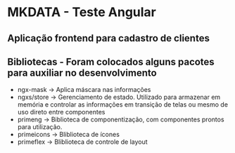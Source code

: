 # MKDATA - Teste Angular

## Aplicação frontend para cadastro de clientes

## Bibliotecas - Foram colocados alguns pacotes para auxiliar no desenvolvimento
- ngx-mask -> Aplica máscara nas informações
- ngxs/store -> Gerenciamento de estado. Utilizado para armazenar em memória e controlar as informações em transição de telas ou mesmo de uso direto entre componentes
- primeng -> Biblioteca de componentização, com componentes prontos para utilização.
- primeicons -> Bliblioteca de ícones
- primeflex -> Bliblioteca de controle de layout

